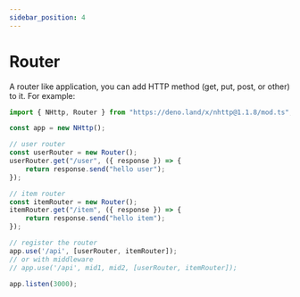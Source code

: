```yaml
---
sidebar_position: 4
---
```


# Router
A router like application, you can add HTTP method (get, put, post, or other) to it. For example:
```js
import { NHttp, Router } from "https://deno.land/x/nhttp@1.1.8/mod.ts";

const app = new NHttp();

// user router
const userRouter = new Router();
userRouter.get("/user", ({ response }) => {
    return response.send("hello user");
});

// item router
const itemRouter = new Router();
itemRouter.get("/item", ({ response }) => {
    return response.send("hello item");
});

// register the router
app.use('/api', [userRouter, itemRouter]);
// or with middleware
// app.use('/api', mid1, mid2, [userRouter, itemRouter]);

app.listen(3000);
```